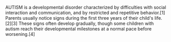 AUTISM is a developmental disorder characterized by difficulties with social interaction and communication, and by restricted and repetitive behavior.[1] Parents usually notice signs during the first three years of their child's life.[2][3] These signs often develop gradually, though some children with autism reach their developmental milestones at a normal pace before worsening.[4]

